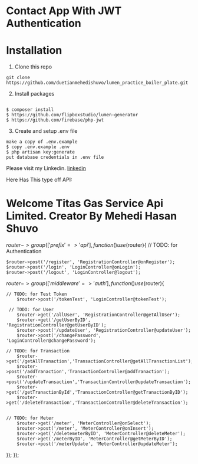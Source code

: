 # Contact App With JWT Authentication

# Installation

1. Clone this repo

```
git clone https://github.com/duetianmehedishuvo/lumen_practice_boiler_plate.git
```

2. Install packages

```

$ composer install
$ https://github.com/flipboxstudio/lumen-generator
$ https://github.com/firebase/php-jwt
```

3. Create and setup .env file

```
make a copy of .env.example
$ copy .env.example .env
$ php artisan key:generate
put database credentials in .env file
```

Please visit my Linkedin.
[linkedin](https://www.linkedin.com/in/duetianmehedishuvo/)


Here Has This type off API:

<h1>Welcome Titas Gas Service Api Limited. Creator By Mehedi Hasan Shuvo</h1>

$router->group(['prefix'=>'api'],function() use ($router){
// TODO: for Authentication
   
   
    $router->post('/register', 'RegistrationController@onRegister');
    $router->post('/login', 'LoginController@onLogin');
    $router->post('/logout', 'LoginController@logout');
   
    
    
   $router->group(['middleware'=>'auth'],function() use ($router){
    
    // TODO: for Test Token
        $router->post('/tokenTest', 'LoginController@tokenTest');

     // TODO: for User
        $router->get('/allUser', 'RegistrationController@getAllUser');
        $router->get('/getUserByID', 'RegistrationController@getUserByID');
        $router->post('/updateUser', 'RegistrationController@updateUser');
        $router->post('/changePassword', 'LoginController@changePassword');

    // TODO: for Transaction
        $router->get('/getAllTranaction','TransactionController@getAllTransctionList');
        $router->post('/addTranaction','TransactionController@addTranaction');
        $router->post('/updateTransaction','TransactionController@updateTransaction');
        $router->get('/getTranactionById','TransactionController@getTranactionByID');
        $router->get('/deleteTransaction','TransactionController@deleteTransaction');
        

    // TODO: for Meter
        $router->get('/meter', 'MeterController@onSelect');
        $router->post('/meter', 'MeterController@onInsert');
        $router->get('/deletemeterByID', 'MeterController@deleteMeter');
        $router->get('/meterByID', 'MeterController@getMeterByID');
        $router->post('/meterUpdate', 'MeterController@updateMeter');
   });
});
